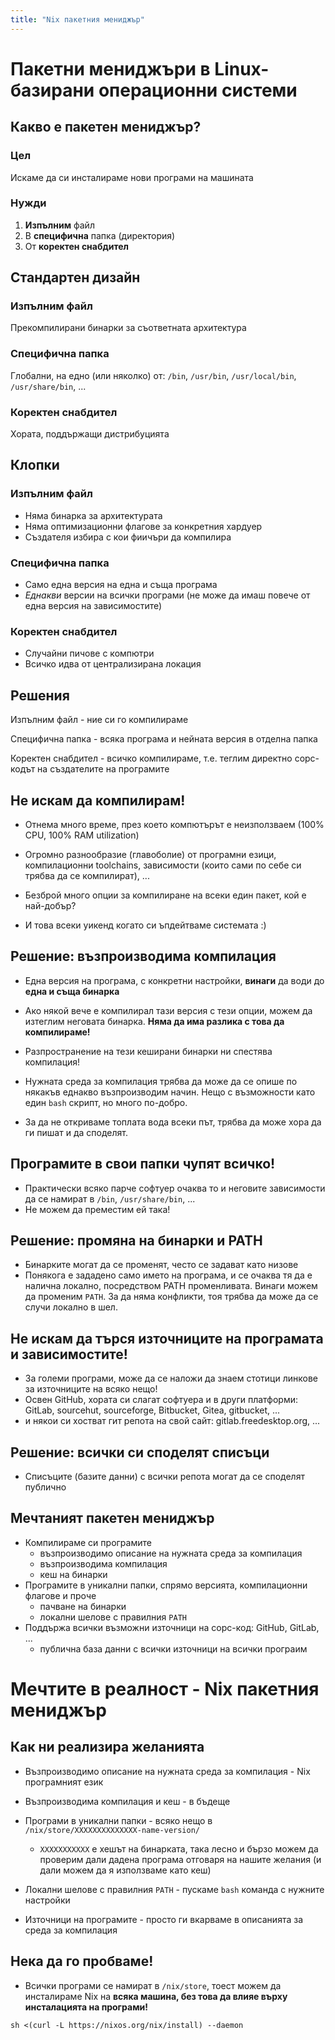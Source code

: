 ```yaml
---
title: "Nix пакетния мениджър"
---
```


# Пакетни мениджъри в Linux-базирани операционни системи

## Какво е пакетен мениджър?

### Цел

Искаме да си инсталираме нови програми на машината

### Нужди

1. **Изпълним** файл
2. В **специфична** папка (директория)
3. От **коректен снабдител**

## Стандартен дизайн

### Изпълним файл

Прекомпилирани бинарки за съответната архитектура

### Специфична папка

Глобални, на едно (или няколко) от: `/bin`, `/usr/bin`, `/usr/local/bin`, `/usr/share/bin`, ...

### Коректен снабдител

Хората, поддържащи дистрибуцията

## Клопки

### Изпълним файл

- Няма бинарка за архитектурата
- Няма оптимизационни флагове за конкретния хардуер
- Създателя избира с кои фиичъри да компилира

### Специфична папка

- Само една версия на една и съща програма
- *Еднакви* версии на всички програми (не може да имаш повече от една версия на зависимостите)

### Коректен снабдител

- Случайни пичове с компютри
- Всичко идва от централизирана локация

## Решения

Изпълним файл - ние си го компилираме

Специфична папка - всяка програма и нейната версия в отделна папка

Коректен снабдител - всичко компилираме, т.е. теглим директно сорс-кодът на създателите на програмите

## Не искам да компилирам!

- Отнема много време, през което компютърът е неизползваем (100% CPU, 100% RAM utilization)
- Огромно разнообразие (главоболие) от програмни езици, компилационни toolchains, зависимости (които сами по себе си трябва да се компилират), ...
- Безброй много опции за компилиране на всеки един пакет, кой е най-добър?

- И това всеки уикенд когато си ъпдейтваме системата :)

## Решение: възпроизводима компилация

- Една версия на програма, с конкретни настройки, **винаги** да води до **една и съща бинарка**
- Ако някой вече е компилирал тази версия с тези опции, можем да изтеглим неговата бинарка. **Няма да има разлика с това да компилираме!**
- Разпространение на тези кеширани бинарки ни спестява компилация!

- Нужната среда за компилация трябва да може да се опише по някакъв еднакво възпроизводим начин.
  Нещо с възможности като един `bash` скрипт, но много по-добро.
- За да не откриваме топлата вода всеки път, трябва да може хора да ги пишат и да споделят.

## Програмите в свои папки чупят всичко!

- Практически всяко парче софтуер очаква то и неговите зависимости да се намират в `/bin`, `/usr/share/bin`, ...
- Не можем да преместим ей така!

## Решение: промяна на бинарки и PATH

- Бинарките могат да се променят, често се задават като низове
- Понякога е зададено само името на програма, и се очаква тя да е налична локално, посредством PATH променливата.
  Винаги можем да променим `PATH`.
  За да няма конфликти, тоя трябва да може да се случи локално в шел.

## Не искам да търся източниците на програмата и зависимостите!

- За големи програми, може да се наложи да знаем стотици линкове за източниците на всяко нещо!
- Освен GitHub, хората си слагат софтуера и в други платформи: GitLab, sourcehut, sourceforge, Bitbucket, Gitea, gitbucket, ...
- и някои си хостват гит репота на свой сайт: gitlab.freedesktop.org, ...

## Решение: всички си споделят списъци

- Списъците (базите данни) с всички репота могат да се споделят публично

## Мечтаният пакетен мениджър

- Компилираме си програмите
  - възпроизводимо описание на нужната среда за компилация
  - възпроизводима компилация
  - кеш на бинарки
- Програмите в уникални папки, спрямо версията, компилационни флагове и проче
  - пачване на бинарки
  - локални шелове с правилния `PATH`
- Поддържа всички възможни източници на сорс-код: GitHub, GitLab, ...
  - публична база данни с всички източници на всички програим

# Мечтите в реалност - Nix пакетния мениджър

## Как ни реализира желанията

- Възпроизводимо описание на нужната среда за компилация - Nix програмният език
- Възпроизводима компилация и кеш - в бъдеще

- Програми в уникални папки - всяко нещо в `/nix/store/XXXXXXXXXXXXXX-name-version/`
  - `XXXXXXXXXXX` е хешът на бинарката, така лесно и бързо можем да проверим дали дадена програма отговаря на нашите желания (и дали можем да я използваме като кеш)
- Локални шелове с правилния `PATH` - пускаме `bash` команда с нужните настройки

- Източници на програмите - просто ги вкарваме в описанията за среда за компилация

## Нека да го пробваме!

- Всички програми се намират в `/nix/store`, тоест можем да инсталираме Nix на **всяка машина, без това да влияе върху инсталацията на програми!**

```
sh <(curl -L https://nixos.org/nix/install) --daemon
```
